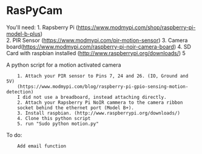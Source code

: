 # RasPyCam

You'll need: 
		1. Rapsberry Pi (https://www.modmypi.com/shop/raspberry-pi-model-b-plus)	
		2. PIR Sensor (https://www.modmypi.com/pir-motion-sensor)
		3. Camera board(https://www.modmypi.com/raspberry-pi-noir-camera-board)
		4. SD Card with raspbian installed (http://www.raspberrypi.org/downloads/)
		5

A python script for a motion activated camera


		1. Attach your PIR sensor to Pins 7, 24 and 26. (IO, Ground and 5V)
		(https://www.modmypi.com/blog/raspberry-pi-gpio-sensing-motion-detection)
		I did not use a breadboard, instead attaching directly. 
		2. Attach your Rapsberry Pi NoIR cammera to the camera ribbon 
		socket behind the ethernet port (Model B+).
		3. Install raspbian. (http://www.raspberrypi.org/downloads/)
		4. Clone this python script
		5. run "Sudo python motion.py"
To do: 

		Add email function
